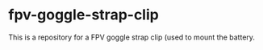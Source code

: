 # fpv-goggle-strap-clip
This is a repository for a FPV goggle strap clip (used to mount the battery.
